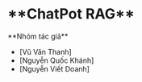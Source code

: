 <h1>**ChatPot RAG**</h1>
**Nhóm tác giả**

- [Vũ Văn Thanh]
- [Nguyễn Quốc Khánh]
- [Nguyễn Viết Doanh]



